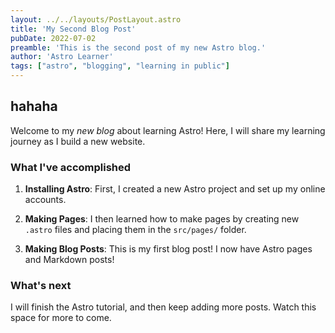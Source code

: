 ```yaml
---
layout: ../../layouts/PostLayout.astro
title: 'My Second Blog Post'
pubDate: 2022-07-02
preamble: 'This is the second post of my new Astro blog.'
author: 'Astro Learner'
tags: ["astro", "blogging", "learning in public"]
---
```


## hahaha

Welcome to my _new blog_ about learning Astro! Here, I will share my learning journey as I build a new website.

### What I've accomplished

1. **Installing Astro**: First, I created a new Astro project and set up my online accounts.

2. **Making Pages**: I then learned how to make pages by creating new `.astro` files and placing them in the `src/pages/` folder.

3. **Making Blog Posts**: This is my first blog post! I now have Astro pages and Markdown posts!

### What's next

I will finish the Astro tutorial, and then keep adding more posts. Watch this space for more to come.